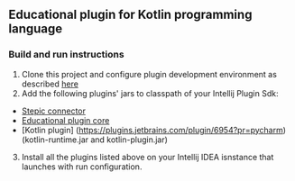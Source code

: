 ## Educational plugin for Kotlin programming language

### Build and run instructions

1.  Clone this project and configure plugin development environment as described [here](http://www.jetbrains.org/intellij/sdk/docs/basics/getting_started/setting_up_environment.html)
2.  Add the following plugins' jars to classpath of your Intellij Plugin Sdk:
  * [Stepic connector](https://plugins.jetbrains.com/plugin/8019?pr=pycharm)
  * [Educational plugin core](https://plugins.jetbrains.com/plugin/7988?pr=pycharm)
  * [Kotlin plugin] (https://plugins.jetbrains.com/plugin/6954?pr=pycharm) (kotlin-runtime.jar and kotlin-plugin.jar)
3. Install all the plugins listed above on your Intellij IDEA isnstance that launches with run configuration.
